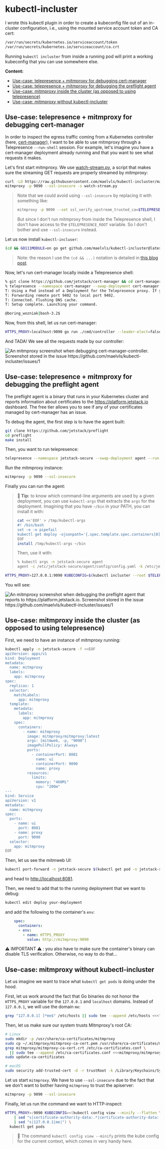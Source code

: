 # kubectl-incluster

I wrote this kubectl plugin in order to create a kubeconfig file out of an
in-cluster configuration, i.e., using the mounted service account token and
CA cert:

```sh
/var/run/secrets/kubernetes.io/serviceaccount/token
/var/run/secrets/kubernetes.io/serviceaccount/ca.crt
```

Running `kubectl incluster` from inside a running pod will print a working
kubeconfig that you can use somewhere else.

**Content:**

- [Use-case: telepresence + mitmproxy for debugging cert-manager](#use-case-telepresence--mitmproxy-for-debugging-cert-manager)
- [Use-case: telepresence + mitmproxy for debugging the preflight agent](#use-case-telepresence--mitmproxy-for-debugging-the-preflight-agent)
- [Use-case: mitmproxy inside the cluster (as opposed to using telepresence)](#use-case-mitmproxy-inside-the-cluster-as-opposed-to-using-telepresence)
- [Use-case: mitmproxy without kubectl-incluster](#use-case-mitmproxy-without-kubectl-incluster)

## Use-case: telepresence + mitmproxy for debugging cert-manager

In order to inspect the egress traffic coming from a Kubernetes controller
(here, [cert-manager](https://github.com/jetstack/cert-manager)), I want to
be able to use mitmproxy through a Telepresence `--run-shell` session. For
example, let's imagine you have a cert-manager deployment already running
and that you want to see what requests it makes.

Let's first start mitmproxy. We use [watch-stream.py](/watch-stream.py), a
script that makes sure the streaming GET requests are properly streamed by
mitmproxy:

```sh
curl -LO https://raw.githubusercontent.com/maelvls/kubectl-incluster/main/watch-stream.py
mitmproxy -p 9090 --ssl-insecure -s watch-stream.py
```

> Note that we could avoid using `--ssl-insecure` by replacing it with
> something like:
>
> ```sh
> mitmproxy -p 9090 --set ssl_verify_upstream_trusted_ca=$TELEPRESENCE_ROOT/var/run/secrets/kubernetes.io/serviceaccount/ca.crt
> ```
>
> But since I don't run mitmproxy from inside the Telepresence shell, I
> don't have access to the `$TELEPRESENCE_ROOT` variable. So I don't bother
> and use `--ssl-insecure` instead.

Let us now install `kubectl-incluser`:

```sh
(cd && GO111MODULE=on go get github.com/maelvls/kubectl-incluster@latest)
```

> Note: the reason I use the `(cd && ...)` notation is detailed in [this
> blog
> post](https://maelvls.dev/go111module-everywhere/#the-pitfall-of-gomod-being-silently-updated).

Now, let's run cert-manager locally inside a Telepresence shell:

```sh
% git clone https://github.com/jetstack/cert-manager && cd cert-manager
% telepresence --namespace cert-manager --swap-deployment cert-manager --run-shell
T: Using a Pod instead of a Deployment for the Telepresence proxy. If you experience problems, please file an issue!
T: Forwarding remote port 9402 to local port 9402.
T: Connected. Flushing DNS cache.
T: Setup complete. Launching your command.

@boring_wozniak|bash-3.2$
```

Now, from this shell, let us run cert-manager:

```sh
HTTPS_PROXY=localhost:9090 go run ./cmd/controller --leader-elect=false --kubeconfig <(kubectl incluster --root $TELEPRESENCE_ROOT --replace-cacert ~/.mitmproxy/mitmproxy-ca.pem) -v=4
```

And TADA! We see all the requests made by our controller:

<img alt="An mitmproxy screenshot when debugging cert-manager-controller. Screenshot stored in the issue https://github.com/maelvls/kubectl-incluster/issues/1" src="https://user-images.githubusercontent.com/2195781/100645025-64f89880-333c-11eb-9a3f-b6aa8cde497d.png">

## Use-case: telepresence + mitmproxy for debugging the preflight agent

The preflight agent is a binary that runs in your Kubernetes cluster and
reports information about certificates to the
<https://platform.jetstack.io> dashboard. The free tier allows you to see
if any of your certificates managed by cert-manager has an issue.

To debug the agent, the first step is to have the agent built:

```sh
git clone https://github.com/jetstack/preflight
cd preflight
make install
```

Then, you want to run telepresence:

```sh
telepresence --namespace jetstack-secure --swap-deployment agent --run-shell
```

Run the mitmproxy instance:

```sh
mitmproxy -p 9090 --ssl-insecure
```

Finally you can run the agent:

> **🔰  Tip:** to know which command-line arguments are used by a given deployment,
> you can use `kubectl-args` that extracts the `args` for the deployment.
> Imagining that you have `~/bin` in your PATH, you can install it with:
>
> ```sh
> cat <<'EOF' > /tmp/kubectl-args
> #! /bin/bash
> set -e -o pipefail
> kubectl get deploy -ojsonpath='{.spec.template.spec.containers[0].args}' "$@" | jq -r '.[]' | awk '{if($2 != ""){print "\"" $0 "\""}else{print $0}}' |  tr '\n' ' '; echo
> EOF
> install /tmp/kubectl-args ~/bin
> ```
>
> Then, use it with:
>
> ```sh
> % kubectl args -n jetstack-secure agent
> agent -c /etc/jetstack-secure/agent/config/config.yaml -k /etc/jetstack-secure/agent/credentials/credentials.json -p 0h1m0s
> ```

```sh
HTTPS_PROXY=127.0.0.1:9090 KUBECONFIG=$(kubectl incluster --root $TELEPRESENCE_ROOT --replace-cacert ~/.mitmproxy/mitmproxy-ca.pem >/tmp/foo && echo /tmp/foo) preflight agent -c $TELEPRESENCE_ROOT/etc/jetstack-secure/agent/config/config.yaml -k $TELEPRESENCE_ROOT/etc/jetstack-secure/agent/credentials/credentials.json -p 0h1m0s
```

You will see:

<img alt="An mitmproxy screenshot when debugging the preflight agent that reports to https://platform.jetstack.io. Screenshot stored in the issue https://github.com/maelvls/kubectl-incluster/issues/1" src="https://user-images.githubusercontent.com/2195781/110499573-aa292500-80f8-11eb-8570-c90b56475f27.png">

## Use-case: mitmproxy inside the cluster (as opposed to using telepresence)

First, we need to have an instance of mitmproxy running:

```sh
kubectl apply -n jetstack-secure -f <<EOF
apiVersion: apps/v1
kind: Deployment
metadata:
  name: mitmproxy
  labels:
    app: mitmproxy
spec:
  replicas: 1
  selector:
    matchLabels:
      app: mitmproxy
  template:
    metadata:
      labels:
        app: mitmproxy
    spec:
      containers:
        - name: mitmproxy
          image: mitmproxy/mitmproxy:latest
          args: [mitmweb, -p, "9090"]
          imagePullPolicy: Always
          ports:
            - containerPort: 8081
              name: ui
            - containerPort: 9090
              name: proxy
          resources:
            limits:
              memory: "460Mi"
              cpu: "200m"
---
kind: Service
apiVersion: v1
metadata:
  name: mitmproxy
spec:
  ports:
    - name: ui
      port: 8081
    - name: proxy
      port: 9090
  selector:
    app: mitmproxy
EOF
```

Then, let us see the mitmweb UI:

```sh
kubectl port-forward -n jetstack-secure $(kubectl get pod -n jetstack-secure -l app.kubernetes.io/name=agent -oname) 8081:8081
```

and head to <http://localhost:8081>.

Then, we need to add that to the running deployment that we want to debug:

```sh
kubectl edit deploy your-deployment
```

and add the following to the container's `env`:

```yaml
    spec:
      containers:
      - env:
        - name: HTTPS_PROXY
          value: http://mitmproxy:9090
```

⚠️ IMPORTANT ⚠️ : you also have to make sure the container's binary can
disable TLS verification. Otherwise, no way to do that...

## Use-case: mitmproxy without kubectl-incluster

Let us imagine we want to trace what `kubectl get pods` is doing under the
hood.

First, let us work around the fact that Go binaries do not honor the
`HTTPS_PROXY` variable for the `127.0.0.1` and `localhost` domains. Instead
of `127.0.0.1`, we will use the domain `me`:

```sh
grep "127.0.0.1[ ]*me$" /etc/hosts || sudo tee --append /etc/hosts <<<"127.0.0.1 me"
```

Then, let us make sure our system trusts Mitmproxy's root CA:

```sh
# Linux
sudo mkdir -p /usr/share/ca-certificates/mitmproxy
sudo cp ~/.mitmproxy/mitmproxy-ca-cert.pem /usr/share/ca-certificates/mitmproxy/mitmproxy-ca-cert.crt
grep mitmproxy/mitmproxy-ca-cert.crt /etc/ca-certificates.conf \
  || sudo tee --append /etc/ca-certificates.conf <<<mitmproxy/mitmproxy-ca-cert.crt
sudo update-ca-certificates

# macOS
sudo security add-trusted-cert -d -r trustRoot -k /Library/Keychains/System.keychain ~/.mitmproxy/mitmproxy-ca-cert.pem
```

Let us start `mitmproxy`. We have to use `--ssl-insecure` due to the fact
that we don't want to bother having `mitmproxy` to trust the apiserver:

```sh
mitmproxy -p 9090 --ssl-insecure
```

Finally, let us run the command we want to HTTP-inspect:

```sh
HTTPS_PROXY=:9090 KUBECONFIG=<(kubectl config view --minify --flatten \
    | sed "s|certificate-authority-data:.*|certificate-authority-data: $(base64 -w0 < ~/.mitmproxy/mitmproxy-ca-cert.pem)|g" \
    | sed "s|127.0.0.1|me|") \
  kubectl get pods
```

> 🔰 The command `kubectl config view --minify` prints the kube config for
> the current context, which comes in very handy here.
